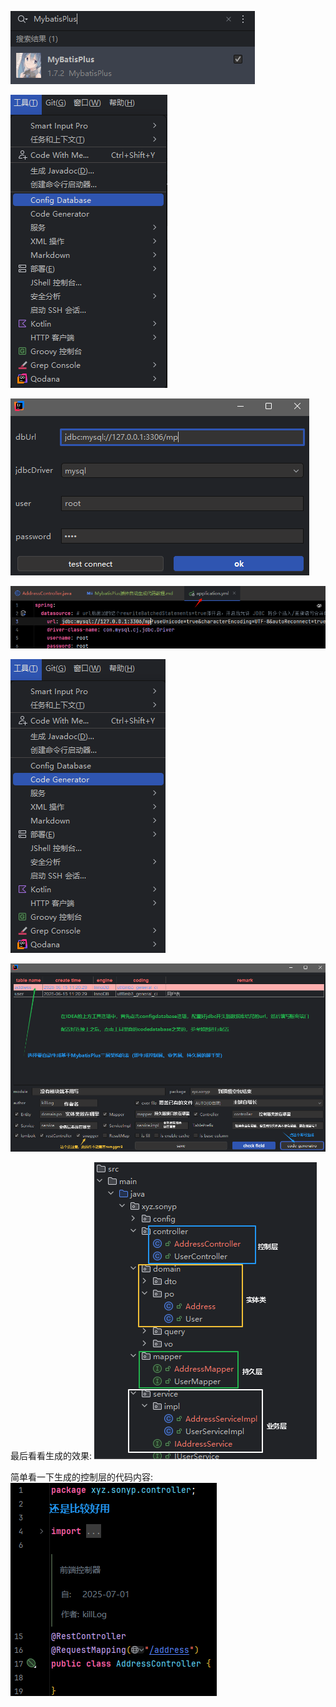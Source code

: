 ![img_1.png](img_1.png)

![img_2.png](img_2.png)

![img_4.png](img_4.png)

![img_5.png](img_5.png)

![img_3.png](img_3.png)

![img.png](img.png)


最后看看生成的效果:
![img_6.png](img_6.png)


简单看一下生成的控制层的代码内容:
![img_7.png](img_7.png)